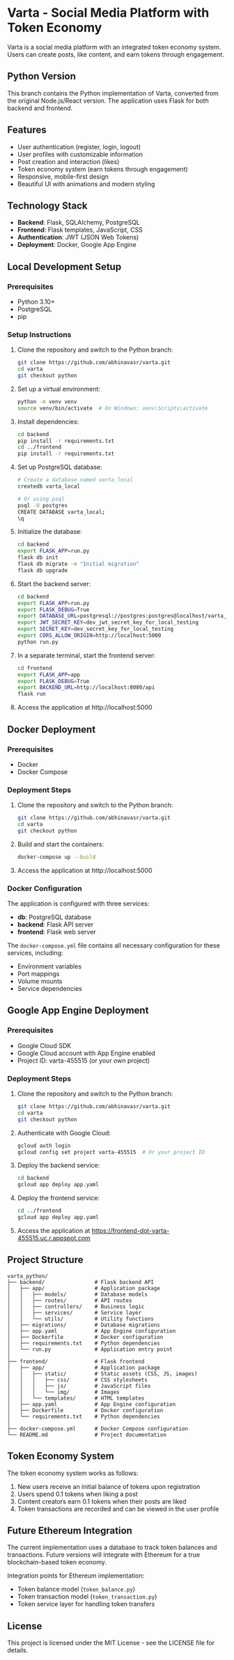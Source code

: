 # Varta - Social Media Platform with Token Economy

Varta is a social media platform with an integrated token economy system. Users can create posts, like content, and earn tokens through engagement.

## Python Version

This branch contains the Python implementation of Varta, converted from the original Node.js/React version. The application uses Flask for both backend and frontend.

## Features

- User authentication (register, login, logout)
- User profiles with customizable information
- Post creation and interaction (likes)
- Token economy system (earn tokens through engagement)
- Responsive, mobile-first design
- Beautiful UI with animations and modern styling

## Technology Stack

- **Backend**: Flask, SQLAlchemy, PostgreSQL
- **Frontend**: Flask templates, JavaScript, CSS
- **Authentication**: JWT (JSON Web Tokens)
- **Deployment**: Docker, Google App Engine

## Local Development Setup

### Prerequisites

- Python 3.10+
- PostgreSQL
- pip

### Setup Instructions

1. Clone the repository and switch to the Python branch:
   ```bash
   git clone https://github.com/abhinavasr/varta.git
   cd varta
   git checkout python
   ```

2. Set up a virtual environment:
   ```bash
   python -m venv venv
   source venv/bin/activate  # On Windows: venv\Scripts\activate
   ```

3. Install dependencies:
   ```bash
   cd backend
   pip install -r requirements.txt
   cd ../frontend
   pip install -r requirements.txt
   ```

4. Set up PostgreSQL database:
   ```bash
   # Create a database named varta_local
   createdb varta_local
   
   # Or using psql
   psql -U postgres
   CREATE DATABASE varta_local;
   \q
   ```

5. Initialize the database:
   ```bash
   cd backend
   export FLASK_APP=run.py
   flask db init
   flask db migrate -m "Initial migration"
   flask db upgrade
   ```

6. Start the backend server:
   ```bash
   cd backend
   export FLASK_APP=run.py
   export FLASK_DEBUG=True
   export DATABASE_URL=postgresql://postgres:postgres@localhost/varta_local
   export JWT_SECRET_KEY=dev_jwt_secret_key_for_local_testing
   export SECRET_KEY=dev_secret_key_for_local_testing
   export CORS_ALLOW_ORIGIN=http://localhost:5000
   python run.py
   ```

7. In a separate terminal, start the frontend server:
   ```bash
   cd frontend
   export FLASK_APP=app
   export FLASK_DEBUG=True
   export BACKEND_URL=http://localhost:8080/api
   flask run
   ```

8. Access the application at http://localhost:5000

## Docker Deployment

### Prerequisites

- Docker
- Docker Compose

### Deployment Steps

1. Clone the repository and switch to the Python branch:
   ```bash
   git clone https://github.com/abhinavasr/varta.git
   cd varta
   git checkout python
   ```

2. Build and start the containers:
   ```bash
   docker-compose up --build
   ```

3. Access the application at http://localhost:5000

### Docker Configuration

The application is configured with three services:
- **db**: PostgreSQL database
- **backend**: Flask API server
- **frontend**: Flask web server

The `docker-compose.yml` file contains all necessary configuration for these services, including:
- Environment variables
- Port mappings
- Volume mounts
- Service dependencies

## Google App Engine Deployment

### Prerequisites

- Google Cloud SDK
- Google Cloud account with App Engine enabled
- Project ID: varta-455515 (or your own project)

### Deployment Steps

1. Clone the repository and switch to the Python branch:
   ```bash
   git clone https://github.com/abhinavasr/varta.git
   cd varta
   git checkout python
   ```

2. Authenticate with Google Cloud:
   ```bash
   gcloud auth login
   gcloud config set project varta-455515  # Or your project ID
   ```

3. Deploy the backend service:
   ```bash
   cd backend
   gcloud app deploy app.yaml
   ```

4. Deploy the frontend service:
   ```bash
   cd ../frontend
   gcloud app deploy app.yaml
   ```

5. Access the application at https://frontend-dot-varta-455515.uc.r.appspot.com

## Project Structure

```
varta_python/
├── backend/                # Flask backend API
│   ├── app/                # Application package
│   │   ├── models/         # Database models
│   │   ├── routes/         # API routes
│   │   ├── controllers/    # Business logic
│   │   ├── services/       # Service layer
│   │   └── utils/          # Utility functions
│   ├── migrations/         # Database migrations
│   ├── app.yaml            # App Engine configuration
│   ├── Dockerfile          # Docker configuration
│   ├── requirements.txt    # Python dependencies
│   └── run.py              # Application entry point
│
├── frontend/               # Flask frontend
│   ├── app/                # Application package
│   │   ├── static/         # Static assets (CSS, JS, images)
│   │   │   ├── css/        # CSS stylesheets
│   │   │   ├── js/         # JavaScript files
│   │   │   └── img/        # Images
│   │   └── templates/      # HTML templates
│   ├── app.yaml            # App Engine configuration
│   ├── Dockerfile          # Docker configuration
│   └── requirements.txt    # Python dependencies
│
├── docker-compose.yml      # Docker Compose configuration
└── README.md               # Project documentation
```

## Token Economy System

The token economy system works as follows:

1. New users receive an initial balance of tokens upon registration
2. Users spend 0.1 tokens when liking a post
3. Content creators earn 0.1 tokens when their posts are liked
4. Token transactions are recorded and can be viewed in the user profile

## Future Ethereum Integration

The current implementation uses a database to track token balances and transactions. Future versions will integrate with Ethereum for a true blockchain-based token economy.

Integration points for Ethereum implementation:
- Token balance model (`token_balance.py`)
- Token transaction model (`token_transaction.py`)
- Token service layer for handling token transfers

## License

This project is licensed under the MIT License - see the LICENSE file for details.
